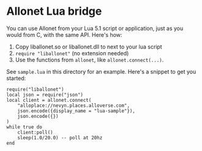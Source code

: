 # Allonet Lua bridge

You can use Allonet from your Lua 5.1 script or application, just as you
would from C, with the same API. Here's how:

1. Copy liballonet.so or liballonet.dll to next to your lua script
2. `require "liballonet"` (no extension needed)
3. Use the functions from `allonet`, like `allonet.connect(...)`.

See `sample.lua` in this directory for an example. Here's a snippet to
get you started:

    require("liballonet")
    local json = require("json")
    local client = allonet.connect(
        "alloplace://nevyn.places.alloverse.com",
        json.encode({display_name = "lua-sample"}),
        json.encode({})
    )
    while true do
        client:poll()
        sleep(1.0/20.0) -- poll at 20hz
    end
